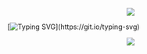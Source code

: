 <p align="center">
<img src="https://capsule-render.vercel.app/api?type=waving&height=300&color=gradient&text=Hi%20There&desc=I%20am%20CarolBicsi&textBg=false&descAlign=50&fontAlign=50&reversal=true&fontAlignY=39" />
</p>

[![Typing SVG](https://readme-typing-svg.demolab.com?font=Fira+Code&pause=1000&color=2A88F7&center=%E7%9C%9F&vCenter=%E7%9C%9F&repeat=%E7%9C%9F&random=%E7%9C%9F&width=435&lines=Welcome+to+my+GitHub+ProFile++page!)](https://git.io/typing-svg)
<p align="center">
<img src="https://capsule-render.vercel.app/api?type=waving&color=timeGradient&height=300&&section=footer&text=さようなら&fontSize=90&fontAlign=50&fontAlignY=70&desc=ガーナ&descAlign=50&descSize=30&descAlignY=40&animation=twinkling" />
</p>
